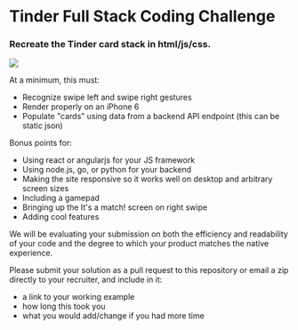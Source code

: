 Tinder Full Stack Coding Challenge
===================================

### Recreate the Tinder card stack in html/js/css.

<img src="http://i.imgur.com/nh8oB6C.gif" />

At a minimum, this must:

* Recognize swipe left and swipe right gestures
* Render properly on an iPhone 6
* Populate "cards" using data from a backend API endpoint (this can be static json)

Bonus points for:

* Using react or angularjs for your JS framework
* Using node.js, go, or python for your backend
* Making the site responsive so it works well on desktop and arbitrary screen sizes
* Including a gamepad
* Bringing up the It's a match! screen on right swipe
* Adding cool features

We will be evaluating your submission on both the efficiency and readability of your code and the degree to which your product matches the native experience.

Please submit your solution as a pull request to this repository or email a zip directly to your recruiter, and include in it:

* a link to your working example
* how long this took you
* what you would add/change if you had more time
